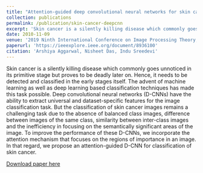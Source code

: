 ```yaml
---
title: "Attention-guided deep convolutional neural networks for skin cancer classification"
collection: publications
permalink: /publication/skin-cancer-deepcnn
excerpt: 'Skin cancer is a silently killing disease which commonly goes unnoticed in its primitive stage but proves to be deadly later on. Hence, it needs to be detected and classified in the early stages itself. The advent of machine learning as well as deep learning based classification techniques has made this task possible. Deep convolutional neural networks (D-CNNs) have the ability to extract universal and dataset-specific features for the image classification task. But the classification of skin cancer images remains a challenging task due to the absence of balanced class images, difference between images of the same class, similarity between inter-class images and the inefficiency in focusing on the semantically significant areas of the image. To improve the performance of these D-CNNs, we incorporate the attention mechanism that focuses on the regions of importance in an image. In that regard, we propose an attention-guided D-CNN for classification of skin cancer.'
date: 2010-11-09
venue: '2019 Ninth International Conference on Image Processing Theory, Tools and Applications (IPTA), IEEE Istanbul, Turkey'
paperurl: 'https://ieeexplore.ieee.org/document/8936100'
citation: 'Arshiya Aggarwal, Nisheet Das, Indu Sreedevi'
---
```

Skin cancer is a silently killing disease which commonly goes unnoticed in its primitive stage but proves to be deadly later on. Hence, it needs to be detected and classified in the early stages itself. The advent of machine learning as well as deep learning based classification techniques has made this task possible. Deep convolutional neural networks (D-CNNs) have the ability to extract universal and dataset-specific features for the image classification task. But the classification of skin cancer images remains a challenging task due to the absence of balanced class images, difference between images of the same class, similarity between inter-class images and the inefficiency in focusing on the semantically significant areas of the image. To improve the performance of these D-CNNs, we incorporate the attention mechanism that focuses on the regions of importance in an image. In that regard, we propose an attention-guided D-CNN for classification of skin cancer.

[Download paper here](https://drive.google.com/file/d/15K_HnufJL6TZ6kng1YN_4FzF-D4rjzGs/view?usp=sharing)
